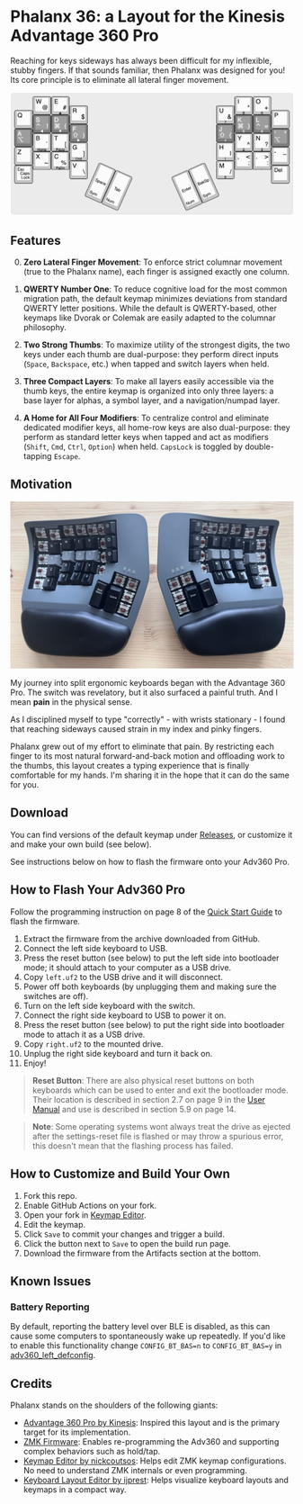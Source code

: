 # Phalanx 36: a Layout for the Kinesis Advantage 360 Pro

Reaching for keys sideways has always been difficult for my inflexible, stubby fingers. If that sounds familiar, then Phalanx was designed for you! Its core principle is to eliminate all lateral finger movement.

![Phalanx 36 Layout](/assets/layout.png)

## Features

0. **Zero Lateral Finger Movement**: To enforce strict columnar movement (true to the Phalanx name), each finger is assigned exactly one column.

1. **QWERTY Number One**: To reduce cognitive load for the most common migration path, the default keymap minimizes deviations from standard QWERTY letter positions. While the default is QWERTY-based, other keymaps like Dvorak or Colemak are easily adapted to the columnar philosophy.

2. **Two Strong Thumbs**: To maximize utility of the strongest digits, the two keys under each thumb are dual-purpose: they perform direct inputs (`Space`, `Backspace`, etc.) when tapped and switch layers when held.

3. **Three Compact Layers**: To make all layers easily accessible via the thumb keys, the entire keymap is organized into only three layers: a base layer for alphas, a symbol layer, and a navigation/numpad layer.

4. **A Home for All Four Modifiers**: To centralize control and eliminate dedicated modifier keys, all home-row keys are also dual-purpose: they perform as standard letter keys when tapped and act as modifiers (`Shift`, `Cmd`, `Ctrl`, `Option`) when held. `CapsLock` is toggled by double-tapping `Escape`.

## Motivation

![Adv360 Mod](/assets/modded-adv360.jpg)

My journey into split ergonomic keyboards began with the Advantage 360 Pro. The switch was revelatory, but it also surfaced a painful truth. And I mean **pain** in the physical sense.

As I disciplined myself to type "correctly" - with wrists stationary - I found that reaching sideways caused strain in my index and pinky fingers.

Phalanx grew out of my effort to eliminate that pain. By restricting each finger to its most natural forward-and-back motion and offloading work to the thumbs, this layout creates a typing experience that is finally comfortable for my hands. I'm sharing it in the hope that it can do the same for you.

## Download

You can find versions of the default keymap under [Releases](https://github.com/mkovaxx/phalanx36-for-Adv360-Pro/releases), or customize it and make your own build (see below).

See instructions below on how to flash the firmware onto your Adv360 Pro.

## How to Flash Your Adv360 Pro

Follow the programming instruction on page 8 of the [Quick Start Guide](https://kinesis-ergo.com/wp-content/uploads/Advantage360-Professional-QSG-v8-25-22.pdf) to flash the firmware.

1. Extract the firmware from the archive downloaded from GitHub.
1. Connect the left side keyboard to USB.
1. Press the reset button (see below) to put the left side into bootloader mode; it should attach to your computer as a USB drive.
1. Copy `left.uf2` to the USB drive and it will disconnect.
1. Power off both keyboards (by unplugging them and making sure the switches are off).
1. Turn on the left side keyboard with the switch.
1. Connect the right side keyboard to USB to power it on.
1. Press the reset button (see below) to put the right side into bootloader mode to attach it as a USB drive.
1. Copy `right.uf2` to the mounted drive.
1. Unplug the right side keyboard and turn it back on.
1. Enjoy!

> **Reset Button**: There are also physical reset buttons on both keyboards which can be used to enter and exit the bootloader mode. Their location is described in section 2.7 on page 9 in the [User Manual](https://kinesis-ergo.com/wp-content/uploads/Advantage360-ZMK-KB360-PRO-Users-Manual-v3-10-23.pdf) and use is described in section 5.9 on page 14.

> **Note**: Some operating systems wont always treat the drive as ejected after the settings-reset file is flashed or may throw a spurious error, this doesn't mean that the flashing process has failed.

## How to Customize and Build Your Own

1. Fork this repo.
2. Enable GitHub Actions on your fork.
3. Open your fork in [Keymap Editor](https://nickcoutsos.github.io/keymap-editor).
4. Edit the keymap.
5. Click `Save` to commit your changes and trigger a build.
6. Click the button next to `Save` to open the build run page.
7. Download the firmware from the Artifacts section at the bottom.

## Known Issues

### Battery Reporting

By default, reporting the battery level over BLE is disabled, as this can cause some computers to spontaneously wake up repeatedly. If you'd like to enable this functionality change `CONFIG_BT_BAS=n` to  `CONFIG_BT_BAS=y` in [adv360_left_defconfig](/config/boards/arm/adv360/adv360_left_defconfig#L58).

## Credits

Phalanx stands on the shoulders of the following giants:

- [Advantage 360 Pro by Kinesis](https://kinesis-ergo.com/shop/adv360pro): Inspired this layout and is the primary target for its implementation.
- [ZMK Firmware](https://github.com/zmkfirmware/zmk): Enables re-programming the Adv360 and supporting complex behaviors such as hold/tap.
- [Keymap Editor by nickcoutsos](https://github.com/nickcoutsos/keymap-editor): Helps edit ZMK keymap configurations. No need to understand ZMK internals or even programming.
- [Keyboard Layout Editor by ijprest](https://github.com/ijprest/keyboard-layout-editor): Helps visualize keyboard layouts and keymaps in a compact way.
